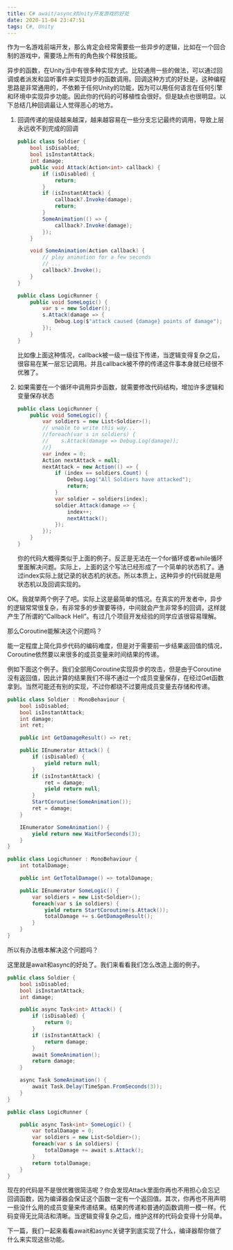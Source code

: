 ```yaml
---
title: C# await/async对Unity开发游戏的好处
date: 2020-11-04 23:47:51
tags: C#, Unity
---
```




作为一名游戏前端开发，那么肯定会经常需要些一些异步的逻辑，比如在一个回合制的游戏中，需要场上所有的角色挨个释放技能。

异步的函数，在Unity当中有很多种实现方式。比较通用一些的做法，可以通过回调或者派发和监听事件来实现异步的函数调用。回调这种方式的好处是，这种编程思路是非常通用的，不依赖于任何Unity的功能，因为可以用任何语言在任何引擎和环境中实现异步功能。因此你的代码的可移植性会很好。但是缺点也很明显。以下总结几种回调最让人觉得恶心的地方。

1. 回调传递的层级越来越深，越来越容易在一些分支忘记最终的调用，导致上层永远收不到完成的回调

   ```csharp
   public class Soldier {
       bool isDisabled;
       bool isInstantAttack;
       int damage;
       public void Attack(Action<int> callback) {
           if (isDisabled) {
               return;
           }
           if (isInstantAttack) {
               callback?.Invoke(damage);
               return;
           }
           SomeAnimation(() => {
               callback?.Invoke(damage);
           });
       }
   
       void SomeAnimation(Action callback) {
           // play animation for a few seconds
           // ...
           callback?.Invoke();
       }
   }
   
   public class LogicRunner {
       public void SomeLogic() {
           var s = new Soldier();
           s.Attack(damage => {
               Debug.Log($"attack caused {damage} points of damage");
           });
       }
   }
   ```

   比如像上面这种情况，callback被一级一级往下传递，当逻辑变得复杂之后，很容易在某一层忘记调用。并且callback被不停的传递这件事本身就已经很不优雅了。

2. 如果需要在一个循环中调用异步函数，就需要修改代码结构，增加许多逻辑和变量保存状态

   ```csharp
   public class LogicRunner {
       public void SomeLogic() {
           var soldiers = new List<Soldier>();
           // unable to write this way...
           //foreach(var s in soldiers) {
           //    s.Attack(damage => Debug.Log(damage));
           //}
           var index = 0;
           Action nextAttack = null;
           nextAttack = new Action(() => {
               if (index == soldiers.Count) {
                   Debug.Log("All Soldiers have attacked");
                   return;
               }
               var soldier = soldiers[index];
               soldier.Attack(damage => {
                   index++;
                   nextAttack();
               });
           });
       }
   }
   ```

   你的代码大概得类似于上面的例子。反正是无法在一个for循环或者while循环里面解决问题。实际上，上面的这个写法已经形成了一个简单的状态机了。通过index实际上就记录的状态机的状态。所以本质上，这种异步的代码就是用状态机以及回调实现的。

OK。我就举两个例子了吧。实际上这是最简单的情况。在真实的开发者中，异步的逻辑常常很复杂，有非常多的步骤要等待，中间就会产生非常多的回调，这样就产生了所谓的“Callback Hell”。有过几个项目开发经验的同学应该很容易理解。

那么Coroutine能解决这个问题吗？

能一定程度上简化异步代码的编码难度，但是对于需要前一步结果返回值的情况，Coroutine依然要以来很多的成员变量来时间结果的传递。

例如下面这个例子。我们全部用Coroutine实现异步的攻击，但是由于Coroutine没有返回值，因此计算的结果我们不得不通过一个成员变量保存，在经过Get函数拿到。当然可能还有别的实现，不过你都绕不过要用成员变量去存储和传递。

```csharp
public class Soldier : MonoBehaviour {
    bool isDisabled;
    bool isInstantAttack;
    int damage;
    int ret;

    public int GetDamageResult() => ret;

    public IEnumerator Attack() {
        if (isDisabled) {
            yield return null;
        }
        if (isInstantAttack) {
            ret = damage;
            yield return null;
        }
        StartCoroutine(SomeAnimation());
        ret = damage;
    }

    IEnumerator SomeAnimation() {
        yield return new WaitForSeconds(3);
    }
}

public class LogicRunner : MonoBehaviour {
    int totalDamage;

    public int GetTotalDamage() => totalDamage;

    public IEnumerator SomeLogic() {
        var soldiers = new List<Soldier>();
        foreach(var s in soldiers) {
            yield return StartCoroutine(s.Attack());
            totalDamage += s.GetDamageResult();
        }
    }
}
```

所以有办法根本解决这个问题吗？

这里就是await和async的好处了。我们来看看我们怎么改造上面的例子。

```csharp
public class Soldier {
    bool isDisabled;
    bool isInstantAttack;
    int damage;

    public async Task<int> Attack() {
        if (isDisabled) {
            return 0;
        }
        if (isInstantAttack) {
            return damage;
        }
        await SomeAnimation();
        return damage;
    }

    async Task SomeAnimation() {
        await Task.Delay(TimeSpan.FromSeconds(3));
    }
}

public class LogicRunner {

    public async Task<int> SomeLogic() {
        var totalDamage = 0;
        var soldiers = new List<Soldier>();
        foreach(var s in soldiers) {
            totalDamage += await s.Attack();
        }
        return totalDamage;
    }
}

```

现在的代码是不是很优雅很简洁呢？你会发现Attack里面你再也不用担心会忘记回调函数，因为编译器会保证这个函数一定有一个返回值。其次，你再也不用声明一些没什么用的成员变量来传递结果。结果的传递和普通的函数调用一模一样。代码变得无比简洁和清晰。当逻辑变得复杂之后，维护这样的代码会变得十分简单。

下一篇，我们一起来看看await和async关键字到底实现了什么，编译器帮你做了什么来实现这些功能。